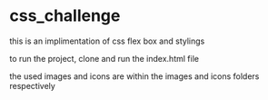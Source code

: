# css_challenge
this is an implimentation of css flex box and stylings

to run the project, clone and run the index.html file

the used images and icons are within the images and icons folders respectively


